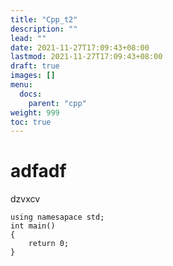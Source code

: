 ```yaml
---
title: "Cpp_t2"
description: ""
lead: ""
date: 2021-11-27T17:09:43+08:00
lastmod: 2021-11-27T17:09:43+08:00
draft: true
images: []
menu: 
  docs:
    parent: "cpp"
weight: 999
toc: true
---
```


# adfadf
dzvxcv
```
using namesapace std;
int main()
{
	return 0;	
}
```
